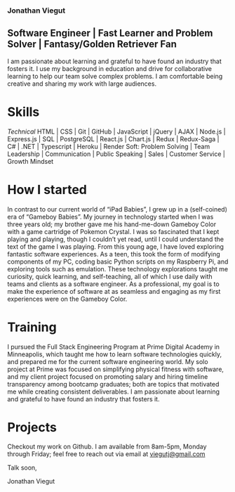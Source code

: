 ### Jonathan Viegut
## Software Engineer | Fast Learner and Problem Solver | Fantasy/Golden Retriever Fan
  I am passionate about learning and grateful to have found an industry that fosters it. I use my background in education and drive for collaborative learning to help our team solve complex problems. I am comfortable being creative and sharing my work with large audiences. 

# Skills
*Technical* HTML | CSS | Git | GitHub | JavaScript | jQuery | AJAX | Node.js | Express.js | SQL | PostgreSQL | React.js | Chart.js |  Redux | Redux-Saga | C# | .NET | Typescript | Heroku | Render
Soft: Problem Solving | Team Leadership | Communication | Public Speaking | Sales | Customer Service | Growth Mindset

# How I started
  In contrast to our current world of “iPad Babies”, I grew up in a (self-coined) era of “Gameboy Babies”. My journey in technology started when I was three years old; my brother gave me his hand-me-down Gameboy Color with a game cartridge of Pokemon Crystal. I was so fascinated that I kept playing and playing, though I couldn’t yet read, until I could understand the text of the game I was playing. From this young age, I have loved exploring fantastic software experiences. As a teen, this took the form of modifying components of my PC, coding basic Python scripts on my Raspberry Pi, and exploring tools such as emulation. These technology explorations taught me curiosity, quick learning, and self-teaching, all of which I use daily with teams and clients as a software engineer. As a professional, my goal is to make the experience of software at as seamless and engaging as my first experiences were on the Gameboy Color.

# Training
  I pursued the Full Stack Engineering Program at Prime Digital Academy in Minneapolis, which taught me how to learn software technologies quickly, and prepared me for the current software engineering world.  My solo project at Prime was focused on simplifying physical fitness with software, and my client project focused on promoting salary and hiring timeline transparency among bootcamp graduates; both are topics that motivated me while creating consistent deliverables. I am passionate about learning and grateful to have found an industry that fosters it.

# Projects
Checkout my work on Github. I am available from 8am-5pm, Monday through Friday; feel free to reach out via email at viegutj@gmail.com

Talk soon,

Jonathan Viegut
